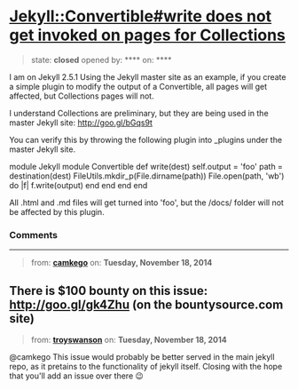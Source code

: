 # [Jekyll::Convertible#write does not get invoked on pages for Collections](https://github.com/jekyll/jekyll-help/issues/197)

> state: **closed** opened by: **** on: ****

I am on Jekyll 2.5.1
Using the Jekyll master site as an example,
if you create a simple plugin to modify the output of a Convertible,
all pages will get affected, but Collections pages will not.

I understand Collections are preliminary, but they are being used in the master Jekyll site: http://goo.gl/bGqs9t


You can verify this by throwing the following plugin into _plugins under the master Jekyll site.

module Jekyll
  module Convertible
    def write(dest)
      self.output = &#x27;foo&#x27;
      path = destination(dest)
      FileUtils.mkdir_p(File.dirname(path))
      File.open(path, &#x27;wb&#x27;) do |f|
        f.write(output)
      end
    end
  end
end

All .html and .md files will get turned into &#x27;foo&#x27;, but the /docs/ folder will not be affected by this
plugin.




### Comments

---
> from: [**camkego**](https://github.com/jekyll/jekyll-help/issues/197#issuecomment-63505137) on: **Tuesday, November 18, 2014**

There is $100 bounty on this issue: http://goo.gl/gk4Zhu
(on the bountysource.com site)
---
> from: [**troyswanson**](https://github.com/jekyll/jekyll-help/issues/197#issuecomment-63537464) on: **Tuesday, November 18, 2014**

@camkego This issue would probably be better served in the main jekyll repo, as it pretains to the functionality of jekyll itself. Closing with the hope that you&#x27;ll add an issue over there :wink: 
